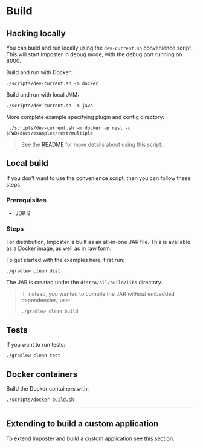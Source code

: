 # Build

## Hacking locally

You can build and run locally using the `dev-current.sh` convenience script. This will start Imposter in debug mode, with the debug port running on 8000.

Build and run with Docker:

    ./scripts/dev-current.sh -m docker

Build and run with local JVM:

    ./scripts/dev-current.sh -m java

More complete example specifying plugin and config directory:

     ./scripts/dev-current.sh -m docker -p rest -c $PWD/docs/examples/rest/multiple

> See the [README](./hack/README.md) for more details about using this script.

## Local build

If you don't want to use the convenience script, then you can follow these steps.

### Prerequisites

* JDK 8

### Steps

For distribution, Imposter is built as an all-in-one JAR file. This is available as a Docker image, as well as in raw form.

To get started with the examples here, first run:

    ./gradlew clean dist

The JAR is created under the `distro/all/build/libs` directory.

> If, instead, you wanted to compile the JAR _without_ embedded dependencies, use:
>
>     ./gradlew clean build

## Tests

If you want to run tests:

    ./gradlew clean test

## Docker containers

Build the Docker containers with:

    ./scripts/docker-build.sh

---

## Extending to build a custom application

To extend Imposter and build a custom application see [this section](extend.md).